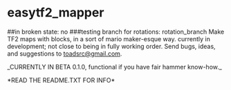 # easytf2_mapper
##in broken state: no
###testing branch for rotations: rotation_branch
Make TF2 maps with blocks, in a sort of mario maker-esque way. currently in development; not close to being in fully working order. Send bugs, ideas, and suggestions to toadsrc@gmail.com.
<p>
_CURRENTLY IN BETA 0.1.0, functional if you have fair hammer know-how._
<p>
*READ THE README.TXT FOR INFO*
